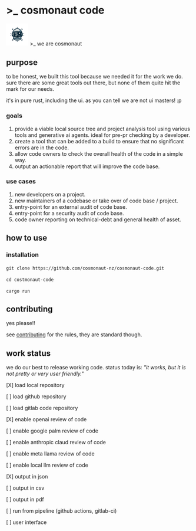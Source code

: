 # >_ cosmonaut code

<img src="assets/img/cosmonaut_logo_trans.png" width="12%" height="12%">
>_ we are cosmonaut

## purpose

to be honest, we built this tool because we needed it for the work we do. sure there are some great tools out there, but none of them quite hit the mark for our needs.

it's in pure rust, including the ui. as you can tell we are not ui masters! :p

### goals

1. provide a viable local source tree and project analysis tool using various tools and generative ai agents. ideal for pre-pr checking by a developer.
2. create a tool that can be added to a build to ensure that no significant errors are in the code.
3. allow code owners to check the overall health of the code in a simple way.
4. output an actionable report that will improve the code base.

### use cases

1. new developers on a project.
2. new maintainers of a codebase or take over of code base / project.
3. entry-point for an external audit of code base.
4. entry-point for a security audit of code base.
5. code owner reporting on technical-debt and general health of asset.

## how to use

### installation

`git clone https://github.com/cosmonaut-nz/cosmonaut-code.git`

`cd costmonaut-code`

`cargo run`

## contributing

yes please!!

see [contributing](CONTRIBUTING.md) for the rules, they are standard though.

## work status

we do our best to release working code. status today is: *"it works, but it is not pretty or very user friendly."*

[X] load local repository

[ ] load github repository

[ ] load gitlab code repository

[X] enable openai review of code

[ ] enable google palm review of code

[ ] enable anthropic claud review of code

[ ] enable meta llama review of code

[ ] enable local llm review of code

[X] output in json

[ ] output in csv

[ ] output in pdf

[ ] run from pipeline (github actions, gitlab-ci)

[ ] user interface

